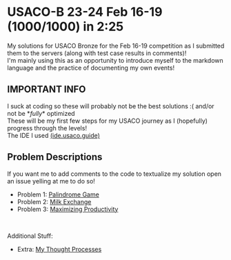 # USACO-B 23-24 Feb 16-19 (1000/1000) in 2:25
My solutions for USACO Bronze for the Feb 16-19 competition as I submitted them to the servers (along with test case results in comments)!  
I'm mainly using this as an opportunity to introduce myself to the markdown language and the practice of documenting my own events!

## IMPORTANT INFO
I suck at coding so these will probably not be the best solutions :( and/or not be \**fully*\* optimized  
These will be my first few steps for my USACO journey as I (hopefully) progress through the levels!  
The IDE I used [(ide.usaco.guide)](https://ide.usaco.guide)

## Problem Descriptions
If you want me to add comments to the code to textualize my solution open an issue yelling at me to do so!
- Problem 1: [Palindrome Game](./solutions/palindromegame.cpp)
- Problem 2: [Milk Exchange](./solutions/milk-exchange.cpp)
- Problem 3: [Maximizing Productivity](./solutions/maximizingproductivity.cpp)  
</br >

Additional Stuff:
- Extra: [My Thought Processes](./thoughtprocesses.txt)

<!-- how the heck do i add line breaks help me -->

